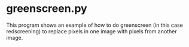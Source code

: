 # greenscreen.py

This program shows an example of how to do greenscreen (in this case redscreening) to replace pixels in one image with pixels from another image.
